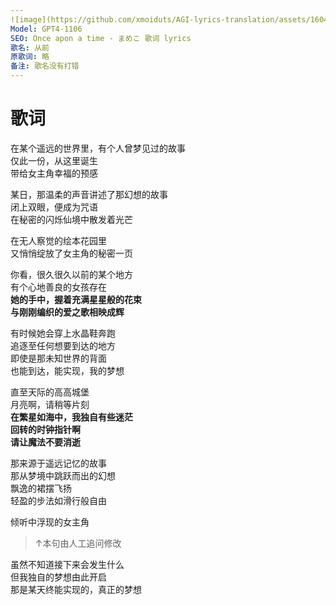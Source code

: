 ```yaml
---
![image](https://github.com/xmoiduts/AGI-lyrics-translation/assets/16047865/1f775275-23d1-433c-be1d-fcf7ec4e44c6)---
Model: GPT4-1106
SEO: Once apon a time - まめこ 歌词 lyrics
歌名: 从前
原歌词: 略
备注: 歌名没有打错
---
```


歌词
======

在某个遥远的世界里，有个人曾梦见过的故事  
仅此一份，从这里诞生  
带给女主角幸福的预感  

某日，那温柔的声音讲述了那幻想的故事  
闭上双眼，便成为咒语  
在秘密的闪烁仙境中散发着光芒  

在无人察觉的绘本花园里  
又悄悄绽放了女主角的秘密一页  

你看，很久很久以前的某个地方  
有个心地善良的女孩存在  
**她的手中，握着充满星星般的花束  
与刚刚编织的爱之歌相映成辉**  

有时候她会穿上水晶鞋奔跑  
追逐至任何想要到达的地方  
即使是那未知世界的背面  
也能到达，能实现，我的梦想  

直至天际的高高城堡  
月亮啊，请稍等片刻  
**在繁星如海中，我独自有些迷茫  
回转的时钟指针啊  
请让魔法不要消逝**  

那来源于遥远记忆的故事  
那从梦境中跳跃而出的幻想  
飘逸的裙摆飞扬  
轻盈的步法如滑行般自由  

倾听中浮现的女主角  
> ↑本句由人工追问修改

虽然不知道接下来会发生什么  
但我独自的梦想由此开启  
那是某天终能实现的，真正的梦想  
